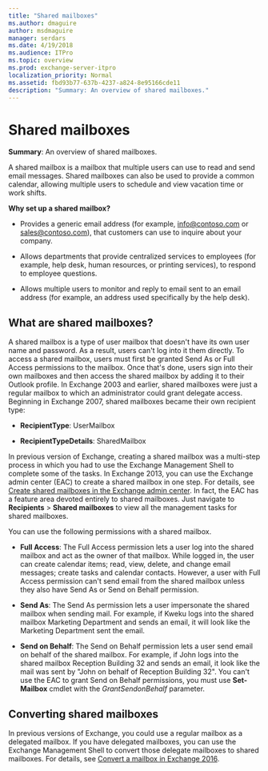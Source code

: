 ```yaml
---
title: "Shared mailboxes"
ms.author: dmaguire
author: msdmaguire
manager: serdars
ms.date: 4/19/2018
ms.audience: ITPro
ms.topic: overview
ms.prod: exchange-server-itpro
localization_priority: Normal
ms.assetid: fbd93b77-637b-4237-a824-8e95166cde11
description: "Summary: An overview of shared mailboxes."
---
```


# Shared mailboxes

 **Summary**: An overview of shared mailboxes.
  
A shared mailbox is a mailbox that multiple users can use to read and send email messages. Shared mailboxes can also be used to provide a common calendar, allowing multiple users to schedule and view vacation time or work shifts.
  
 **Why set up a shared mailbox?**
  
- Provides a generic email address (for example, info@contoso.com or sales@contoso.com), that customers can use to inquire about your company.
    
- Allows departments that provide centralized services to employees (for example, help desk, human resources, or printing services), to respond to employee questions.
    
- Allows multiple users to monitor and reply to email sent to an email address (for example, an address used specifically by the help desk).
    
## What are shared mailboxes?

A shared mailbox is a type of user mailbox that doesn't have its own user name and password. As a result, users can't log into it them directly. To access a shared mailbox, users must first be granted Send As or Full Access permissions to the mailbox. Once that's done, users sign into their own mailboxes and then access the shared mailbox by adding it to their Outlook profile. In Exchange 2003 and earlier, shared mailboxes were just a regular mailbox to which an administrator could grant delegate access. Beginning in Exchange 2007, shared mailboxes became their own recipient type:
  
- **RecipientType**: UserMailbox
    
- **RecipientTypeDetails**: SharedMailbox
    
In previous version of Exchange, creating a shared mailbox was a multi-step process in which you had to use the Exchange Management Shell to complete some of the tasks. In Exchange 2013, you can use the Exchange admin center (EAC) to create a shared mailbox in one step. For details, see [Create shared mailboxes in the Exchange admin center](create-shared-mailboxes.md). In fact, the EAC has a feature area devoted entirely to shared mailboxes. Just navigate to **Recipients** \> **Shared mailboxes** to view all the management tasks for shared mailboxes. 
  
You can use the following permissions with a shared mailbox.
  
- **Full Access**: The Full Access permission lets a user log into the shared mailbox and act as the owner of that mailbox. While logged in, the user can create calendar items; read, view, delete, and change email messages; create tasks and calendar contacts. However, a user with Full Access permission can't send email from the shared mailbox unless they also have Send As or Send on Behalf permission.
    
- **Send As**: The Send As permission lets a user impersonate the shared mailbox when sending mail. For example, if Kweku logs into the shared mailbox Marketing Department and sends an email, it will look like the Marketing Department sent the email.
    
- **Send on Behalf**: The Send on Behalf permission lets a user send email on behalf of the shared mailbox. For example, if John logs into the shared mailbox Reception Building 32 and sends an email, it look like the mail was sent by "John on behalf of Reception Building 32". You can't use the EAC to grant Send on Behalf permissions, you must use **Set-Mailbox** cmdlet with the _GrantSendonBehalf_ parameter. 
    
## Converting shared mailboxes

In previous versions of Exchange, you could use a regular mailbox as a delegated mailbox. If you have delegated mailboxes, you can use the Exchange Management Shell to convert those delegate mailboxes to shared mailboxes. For details, see [Convert a mailbox in Exchange 2016](../../recipients/user-mailboxes/convert-mailboxes.md).
  

